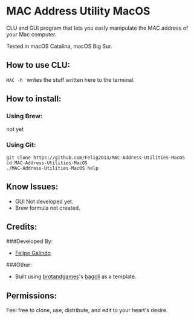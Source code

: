 # MAC Address Utility MacOS 
CLU and GUI program that lets you easly manipulate the MAC address of your Mac computer.


Tested in macOS Catalina, macOS Big Sur. 

## How to use CLU: 
`MAC -h ` writes the stuff written here to the terminal. 


## How to install:
### Using Brew: 
not yet

### Using Git:
````
git clone https://github.com/Felig2013/MAC-Address-Utilities-MacOS
cd MAC-Address-Utilities-MacOS
./MAC-Address-Utilities-MacOS help
```` 


## Know Issues: 
* GUI Not developed yet. 
* Brew formula not created. 

## 

## Credits:
###Developed By:
* [Felipe Galindo](https://github.com/Felig2013)

###Other:
* Built using [brotandgames](https://github.com/brotandgames)'s [bagcli](https://github.com/brotandgames/bagcli) as a template. 


## Permissions: 
Feel free to clone, use, distribute, and edit to your heart's desire. 



